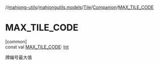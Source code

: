 //[mahjong-utils](../../../../index.md)/[mahjongutils.models](../../index.md)/[Tile](../index.md)/[Companion](index.md)/[MAX_TILE_CODE](-m-a-x_-t-i-l-e_-c-o-d-e.md)

# MAX_TILE_CODE

[common]\
const val [MAX_TILE_CODE](-m-a-x_-t-i-l-e_-c-o-d-e.md): [Int](https://kotlinlang.org/api/latest/jvm/stdlib/kotlin/-int/index.html)

牌编号最大值
